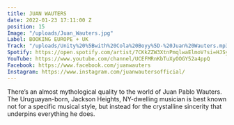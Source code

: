 ```yaml
---
title: JUAN WAUTERS
date: 2022-01-23 17:11:00 Z
position: 15
Image: "/uploads/Juan_Wauters.jpg"
Label: BOOKING EUROPE + UK
Track: "/uploads/Unity%20%5Bwith%20Cola%20Boyy%5D-%20Juan%20Wauters.mp3"
Spotify: https://open.spotify.com/artist/7CKkZZW3XtnPmqlwaElmoV?si=HJSy2U1iSEyinrub3HjNLw
YouTube: https://www.youtube.com/channel/UCEFMRnKbTuXyOOGY52a4ppQ
Facebook: https://www.facebook.com/juanwauters
Instagram: https://www.instagram.com/juanwautersofficial/
---
```


There’s an almost mythological quality to the world of Juan Pablo Wauters. The Uruguayan-born, Jackson Heights, NY-dwelling musician is best known not for a specific musical style, but instead for the crystalline sincerity that underpins everything he does.
